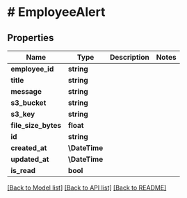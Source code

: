 # # EmployeeAlert

## Properties

Name | Type | Description | Notes
------------ | ------------- | ------------- | -------------
**employee_id** | **string** |  |
**title** | **string** |  |
**message** | **string** |  |
**s3_bucket** | **string** |  |
**s3_key** | **string** |  |
**file_size_bytes** | **float** |  |
**id** | **string** |  |
**created_at** | **\DateTime** |  |
**updated_at** | **\DateTime** |  |
**is_read** | **bool** |  |

[[Back to Model list]](../../README.md#models) [[Back to API list]](../../README.md#endpoints) [[Back to README]](../../README.md)
